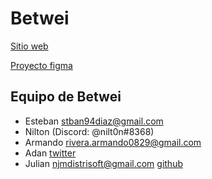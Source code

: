 # Betwei

[Sitio web](https://betwei.vercel.app/)

[Proyecto figma](https://www.figma.com/file/bmd3mpXCXFVfFg7nrfSmcM/betWei?node-id=61%3A738)

## Equipo de Betwei
- Esteban stban94diaz@gmail.com
- Nilton (Discord: @nilt0n#8368)
- Armando rivera.armando0829@gmail.com
- Adan [twitter](https://twitter.com/AdanUriPlata)
- Julian njmdistrisoft@gmail.com [github](https://github.com/fkmurphy)
